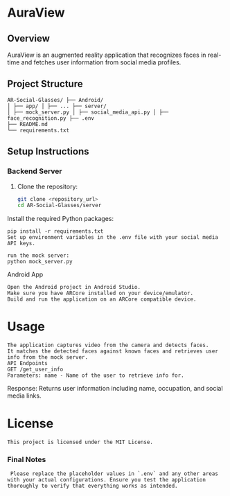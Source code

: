 # AuraView

## Overview
AuraView is an augmented reality application that recognizes faces in real-time and fetches user information from social media profiles.

## Project Structure
    AR-Social-Glasses/ ├── Android/
    │ ├── app/ │ ├── ... ├── server/
    │ ├── mock_server.py │ ├── social_media_api.py │ ├── face_recognition.py ├── .env
    ├── README.md
    └── requirements.txt

## Setup Instructions

### Backend Server
1. Clone the repository:
   ```bash
   git clone <repository_url>
   cd AR-Social-Glasses/server
Install the required Python packages:

    pip install -r requirements.txt
    Set up environment variables in the .env file with your social media API keys.
    
    run the mock server:
    python mock_server.py

Android App
 
    Open the Android project in Android Studio.
    Make sure you have ARCore installed on your device/emulator.
    Build and run the application on an ARCore compatible device.
    
# Usage
    The application captures video from the camera and detects faces.
    It matches the detected faces against known faces and retrieves user info from the mock server.
    API Endpoints
    GET /get_user_info
    Parameters: name - Name of the user to retrieve info for.

Response: Returns user information including name, occupation, and social media links.

# License
    This project is licensed under the MIT License.


### Final Notes
     Please replace the placeholder values in `.env` and any other areas with your actual configurations. Ensure you test the application thoroughly to verify that everything works as intended.
